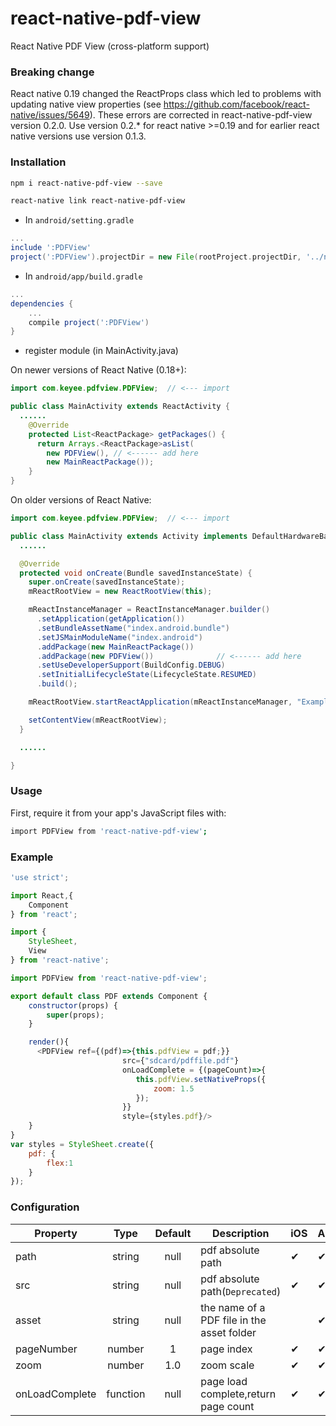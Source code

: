 # react-native-pdf-view
React Native PDF View (cross-platform support)

### Breaking change

React native 0.19 changed the ReactProps class which led to problems with updating native view properties (see https://github.com/facebook/react-native/issues/5649). These errors are corrected in react-native-pdf-view version 0.2.0. Use version 0.2.* for react native >=0.19 and for earlier react native versions use version 0.1.3.

### Installation
```bash
npm i react-native-pdf-view --save

react-native link react-native-pdf-view
```
* In `android/setting.gradle`

```gradle
...
include ':PDFView'
project(':PDFView').projectDir = new File(rootProject.projectDir, '../node_modules/react-native-pdf-view/android')
```

* In `android/app/build.gradle`

```gradle
...
dependencies {
    ...
    compile project(':PDFView')
}
```

* register module (in MainActivity.java)

On newer versions of React Native (0.18+):
```java
import com.keyee.pdfview.PDFView;  // <--- import

public class MainActivity extends ReactActivity {
  ......
    @Override
    protected List<ReactPackage> getPackages() {
      return Arrays.<ReactPackage>asList(
        new PDFView(), // <------ add here
        new MainReactPackage());
    }
}
```

On older versions of React Native:
```java
import com.keyee.pdfview.PDFView;  // <--- import

public class MainActivity extends Activity implements DefaultHardwareBackBtnHandler {
  ......

  @Override
  protected void onCreate(Bundle savedInstanceState) {
    super.onCreate(savedInstanceState);
    mReactRootView = new ReactRootView(this);

    mReactInstanceManager = ReactInstanceManager.builder()
      .setApplication(getApplication())
      .setBundleAssetName("index.android.bundle")
      .setJSMainModuleName("index.android")
      .addPackage(new MainReactPackage())
      .addPackage(new PDFView())              // <------ add here
      .setUseDeveloperSupport(BuildConfig.DEBUG)
      .setInitialLifecycleState(LifecycleState.RESUMED)
      .build();

    mReactRootView.startReactApplication(mReactInstanceManager, "ExampleRN", null);

    setContentView(mReactRootView);
  }

  ......

}
```

### Usage

First, require it from your app's JavaScript files with:
```bash
import PDFView from 'react-native-pdf-view';
```


### Example

```js
'use strict';

import React,{
    Component
} from 'react';

import {
    StyleSheet,
    View
} from 'react-native';

import PDFView from 'react-native-pdf-view';

export default class PDF extends Component {
    constructor(props) {
        super(props);
    }

    render(){
      <PDFView ref={(pdf)=>{this.pdfView = pdf;}}
                         src={"sdcard/pdffile.pdf"}
                         onLoadComplete = {(pageCount)=>{
                            this.pdfView.setNativeProps({
                                zoom: 1.5
                            });
                         }}
                         style={styles.pdf}/>
    }
}
var styles = StyleSheet.create({
    pdf: {
        flex:1
    }
});
```


### Configuration

| Property      | Type        	| Default 		 				| Description | iOS | Android |
| ------------- |:-------------:|:------------:				| ----------- | --- | ------- |
| path        | string 			| null 			 				| pdf absolute path| ✔   | ✔ |
| src        | string 			| null 			 				| pdf absolute path(`Deprecated`) | ✔   | ✔ |
| asset        | string 			| null 			 				| the name of a PDF file in the asset folder |   | ✔ |
| pageNumber    		  | number  	    |	1 		 				| page index | ✔   | ✔ |
| zoom 		  | number  	    |	1.0 	| zoom scale | ✔   | ✔ |
| onLoadComplete 			| function     	  | null	 			| page load complete,return page count | ✔   | ✔ |
